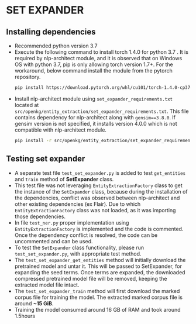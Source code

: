 # SET EXPANDER

## Installing dependencies
* Recommended python version 3.7
* Execute the following command to install torch 1.4.0 for python 3.7 . 
It is required by nlp-architect module, and it is observed that on Windows OS with 
python 3.7, pip is only allowing torch version 1.7+. For the workaround,
 below command install the module from the pytorch repository.
    ```bash
    pip install https://download.pytorch.org/whl/cu101/torch-1.4.0-cp37-cp37m-win_amd64.whl
    ```
* Install nlp-architect module using `set_expander_requirements.txt` located
at `src/openkg/entity_extraction/set_expander_requirements.txt`. This file
contains dependency for nlp-architect along with `gensim==3.8.0`. If gensim
 version is not specified, it installs version 4.0.0 which is not compatible
with nlp-architect module.
    ```bash
    pip install -r src/openkg/entity_extraction/set_expander_requirements.txt
    ```

## Testing set expander
* A separate test file `test_set_expander.py` is added to test `get_entities` and `train` method of 
**SetExpander** class.
* This test file was not leveraging `EntityExtractionFactory` class to get
the instance of the `SetExpander` class, because during the installation of the dependencies,
 conflict was observed between nlp-architect and other existing dependencies (ex Flair). 
Due to which `EntityExtractionFactory` class was not loaded, as it was importing
those dependencies.
* In file `test_ner.py` proper implementation using `EntityExtractionFactory` is 
implemented and the code is commented. Once the dependency conflict is resolved,
 the code can be uncommented and can be used.
* To test the `SetExpander` class functionality, please run `test_set_expander.py`, with
appropriate test method.
* The `test_set_expander_get_entities` method will initially download the pretrained
model and untar it. This will be passed to SetExpander, for expanding the
seed terms. Once terms are expanded, the downloaded compressed pretrained model file
will be removed, keeping the extracted model file intact.
* The `test_set_expander_train` method will first download the marked corpus file
for training the model. The extracted marked corpus file is around **~15 GiB**.
* Training the model consumed around 16 GB of RAM and took around 1.5hours